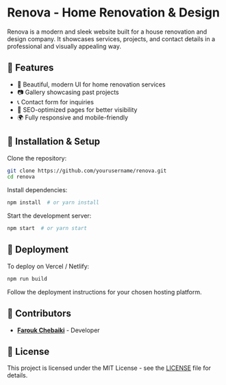 # Renova - Home Renovation & Design

Renova is a modern and sleek website built for a house renovation and design company. It showcases services, projects, and contact details in a professional and visually appealing way.

## 📌 Features
- 🏡 Beautiful, modern UI for home renovation services
- 📷 Gallery showcasing past projects
- 📞 Contact form for inquiries
- 📌 SEO-optimized pages for better visibility
- 🌍 Fully responsive and mobile-friendly


## 🚀 Installation & Setup
Clone the repository:
```sh
git clone https://github.com/yourusername/renova.git
cd renova
```

Install dependencies:
```sh
npm install  # or yarn install
```

Start the development server:
```sh
npm start  # or yarn start
```

## 🔧 Deployment
To deploy on Vercel / Netlify:
```sh
npm run build
```
Follow the deployment instructions for your chosen hosting platform.

## 👥 Contributors
- **[Farouk Chebaiki](https://github.com/faroukchebaiki)** - Developer

## 📜 License
This project is licensed under the MIT License - see the [LICENSE](LICENSE) file for details.

